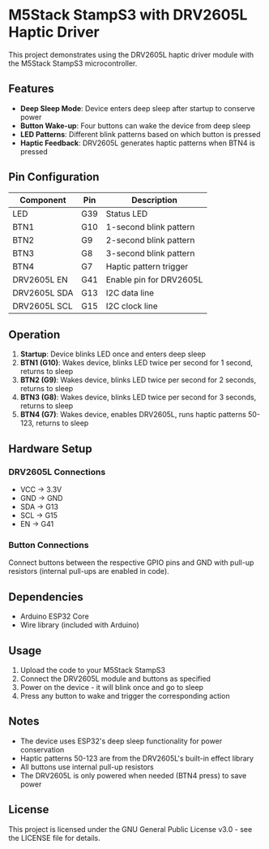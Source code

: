 # M5Stack StampS3 with DRV2605L Haptic Driver

This project demonstrates using the DRV2605L haptic driver module with the M5Stack StampS3 microcontroller.

## Features

- **Deep Sleep Mode**: Device enters deep sleep after startup to conserve power
- **Button Wake-up**: Four buttons can wake the device from deep sleep
- **LED Patterns**: Different blink patterns based on which button is pressed
- **Haptic Feedback**: DRV2605L generates haptic patterns when BTN4 is pressed

## Pin Configuration

| Component | Pin | Description |
|-----------|-----|-------------|
| LED | G39 | Status LED |
| BTN1 | G10 | 1-second blink pattern |
| BTN2 | G9 | 2-second blink pattern |
| BTN3 | G8 | 3-second blink pattern |
| BTN4 | G7 | Haptic pattern trigger |
| DRV2605L EN | G41 | Enable pin for DRV2605L |
| DRV2605L SDA | G13 | I2C data line |
| DRV2605L SCL | G15 | I2C clock line |

## Operation

1. **Startup**: Device blinks LED once and enters deep sleep
2. **BTN1 (G10)**: Wakes device, blinks LED twice per second for 1 second, returns to sleep
3. **BTN2 (G9)**: Wakes device, blinks LED twice per second for 2 seconds, returns to sleep
4. **BTN3 (G8)**: Wakes device, blinks LED twice per second for 3 seconds, returns to sleep
5. **BTN4 (G7)**: Wakes device, enables DRV2605L, runs haptic patterns 50-123, returns to sleep

## Hardware Setup

### DRV2605L Connections
- VCC → 3.3V
- GND → GND
- SDA → G13
- SCL → G15
- EN → G41

### Button Connections
Connect buttons between the respective GPIO pins and GND with pull-up resistors (internal pull-ups are enabled in code).

## Dependencies

- Arduino ESP32 Core
- Wire library (included with Arduino)

## Usage

1. Upload the code to your M5Stack StampS3
2. Connect the DRV2605L module and buttons as specified
3. Power on the device - it will blink once and go to sleep
4. Press any button to wake and trigger the corresponding action

## Notes

- The device uses ESP32's deep sleep functionality for power conservation
- Haptic patterns 50-123 are from the DRV2605L's built-in effect library
- All buttons use internal pull-up resistors
- The DRV2605L is only powered when needed (BTN4 press) to save power

## License

This project is licensed under the GNU General Public License v3.0 - see the LICENSE file for details.